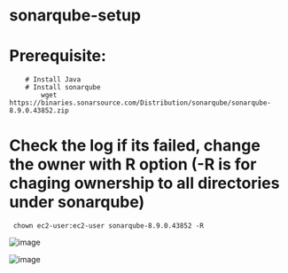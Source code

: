 # sonarqube-setup

# Prerequisite:

        # Install Java
        # Install sonarqube
            wget https://binaries.sonarsource.com/Distribution/sonarqube/sonarqube-8.9.0.43852.zip
                  

# Check the log if its failed, change the owner with R option (-R is for chaging ownership to all directories under sonarqube)

```  chown ec2-user:ec2-user sonarqube-8.9.0.43852 -R ```

![image](https://user-images.githubusercontent.com/54719289/118014256-e8d29a00-b34a-11eb-87d6-9daf888a6952.png)

![image](https://user-images.githubusercontent.com/54719289/118013738-5b8f4580-b34a-11eb-90ad-6b2d1390baa5.png)
